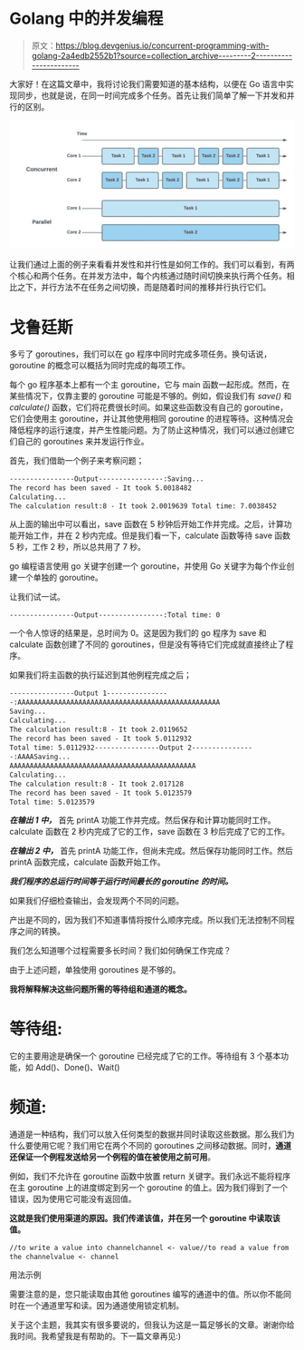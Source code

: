 # Golang 中的并发编程

> 原文：<https://blog.devgenius.io/concurrent-programming-with-golang-2a4edb2552b1?source=collection_archive---------2----------------------->

大家好！在这篇文章中，我将讨论我们需要知道的基本结构，以便在 Go 语言中实现同步，也就是说，在同一时间完成多个任务。首先让我们简单了解一下并发和并行的区别。

![](img/2023c6d6a235ddb5380d7ba4f8c30e7b.png)

让我们通过上面的例子来看看并发性和并行性是如何工作的。我们可以看到，有两个核心和两个任务。在并发方法中，每个内核通过随时间切换来执行两个任务。相比之下，并行方法不在任务之间切换，而是随着时间的推移并行执行它们。

# 戈鲁廷斯

多亏了 goroutines，我们可以在 go 程序中同时完成多项任务。换句话说，goroutine 的概念可以概括为同时完成的每项工作。

每个 go 程序基本上都有一个主 goroutine，它与 main 函数一起形成。然而，在某些情况下，仅靠主要的 goroutine 可能是不够的。例如，假设我们有 *save()* 和 *calculate()* 函数，它们将花费很长时间。如果这些函数没有自己的 goroutine，它们会使用主 goroutine，并让其他使用相同 goroutine 的进程等待。这种情况会降低程序的运行速度，并产生性能问题。为了防止这种情况，我们可以通过创建它们自己的 goroutines 来并发运行作业。

首先，我们借助一个例子来考察问题；

```
----------------Output----------------:Saving... 
The record has been saved - It took 5.0018482 
Calculating... 
The calculation result:8 - It took 2.0019639 Total time: 7.0038452
```

从上面的输出中可以看出，save 函数在 5 秒钟后开始工作并完成。之后，计算功能开始工作，并在 2 秒内完成。但是我们看一下，calculate 函数等待 save 函数 5 秒，工作 2 秒，所以总共用了 7 秒。

go 编程语言使用 go 关键字创建一个 goroutine，并使用 Go 关键字为每个作业创建一个单独的 goroutine。

让我们试一试。

```
----------------Output----------------:Total time: 0
```

一个令人惊讶的结果是，总时间为 0。这是因为我们的 go 程序为 save 和 calculate 函数创建了不同的 goroutines，但是没有等待它们完成就直接终止了程序。

如果我们将主函数的执行延迟到其他例程完成之后；

```
----------------Output 1----------------:AAAAAAAAAAAAAAAAAAAAAAAAAAAAAAAAAAAAAAAAAAAAAAAAAA
Saving...
Calculating...
The calculation result:8 - It took 2.0119652
The record has been saved - It took 5.0112932
Total time: 5.0112932----------------Output 2----------------:AAAASaving...
AAAAAAAAAAAAAAAAAAAAAAAAAAAAAAAAAAAAAAAAAAAAAA
Calculating...
The calculation result:8 - It took 2.017128
The record has been saved - It took 5.0123579
Total time: 5.0123579
```

***在输出 1 中，*** 首先 printA 功能工作并完成。然后保存和计算功能同时工作。calculate 函数在 2 秒内完成了它的工作，save 函数在 3 秒后完成了它的工作。

***在输出 2 中，*** 首先 printA 功能工作，但尚未完成。然后保存功能同时工作。然后 printA 函数完成，calculate 函数开始工作。

***我们程序的总运行时间等于运行时间最长的 goroutine 的时间。***

如果我们仔细检查输出，会发现两个不同的问题。

产出是不同的，因为我们不知道事情将按什么顺序完成。所以我们无法控制不同程序之间的转换。

我们怎么知道哪个过程需要多长时间？我们如何确保工作完成？

由于上述问题，单独使用 goroutines 是不够的。

**我将解释解决这些问题所需的等待组和通道的概念。**

# 等待组:

它的主要用途是确保一个 goroutine 已经完成了它的工作。等待组有 3 个基本功能，如 Add()、Done()、Wait()

# 频道:

通道是一种结构，我们可以放入任何类型的数据并同时读取这些数据。那么我们为什么要使用它呢？我们用它在两个不同的 goroutines 之间移动数据。同时，**通道还保证一个例程发送给另一个例程的值在被使用之前可用**。

例如，我们不允许在 goroutine 函数中放置 return 关键字。我们永远不能将程序在主 goroutine 上的进度绑定到另一个 goroutine 的值上。因为我们得到了一个错误，因为使用它可能没有返回值。

**这就是我们使用渠道的原因。我们传递该值，并在另一个 goroutine 中读取该值。**

```
//to write a value into channelchannel <- value//to read a value from the channelvalue <- channel
```

用法示例

需要注意的是，您只能读取由其他 goroutines 编写的通道中的值。所以你不能同时在一个通道里写和读。因为通道使用锁定机制。

关于这个主题，我其实有很多要说的，但我认为这是一篇足够长的文章。谢谢你给我时间。我希望我是有帮助的。下一篇文章再见:)